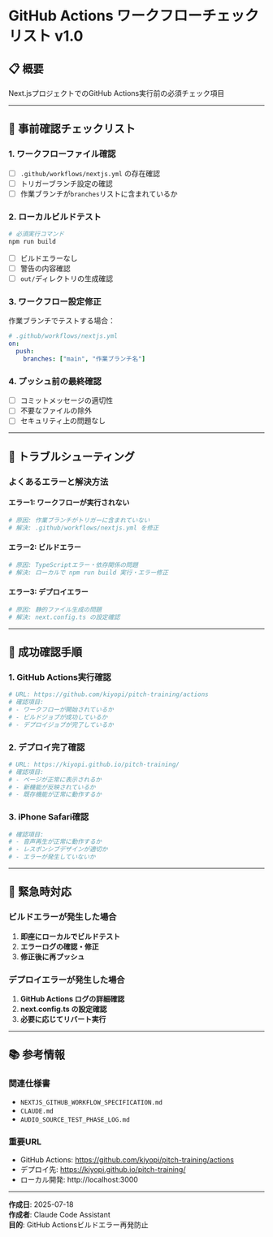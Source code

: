 # GitHub Actions ワークフローチェックリスト v1.0

## 📋 概要

Next.jsプロジェクトでのGitHub Actions実行前の必須チェック項目

---

## 🚨 事前確認チェックリスト

### 1. **ワークフローファイル確認**
- [ ] `.github/workflows/nextjs.yml` の存在確認
- [ ] トリガーブランチ設定の確認
- [ ] 作業ブランチが`branches`リストに含まれているか

### 2. **ローカルビルドテスト**
```bash
# 必須実行コマンド
npm run build
```
- [ ] ビルドエラーなし
- [ ] 警告の内容確認
- [ ] `out/`ディレクトリの生成確認

### 3. **ワークフロー設定修正**
作業ブランチでテストする場合：
```yaml
# .github/workflows/nextjs.yml
on:
  push:
    branches: ["main", "作業ブランチ名"]
```

### 4. **プッシュ前の最終確認**
- [ ] コミットメッセージの適切性
- [ ] 不要なファイルの除外
- [ ] セキュリティ上の問題なし

---

## 🔧 トラブルシューティング

### よくあるエラーと解決方法

#### **エラー1: ワークフローが実行されない**
```bash
# 原因: 作業ブランチがトリガーに含まれていない
# 解決: .github/workflows/nextjs.yml を修正
```

#### **エラー2: ビルドエラー**
```bash
# 原因: TypeScriptエラー・依存関係の問題
# 解決: ローカルで npm run build 実行・エラー修正
```

#### **エラー3: デプロイエラー**
```bash
# 原因: 静的ファイル生成の問題
# 解決: next.config.ts の設定確認
```

---

## 🎯 成功確認手順

### 1. **GitHub Actions実行確認**
```bash
# URL: https://github.com/kiyopi/pitch-training/actions
# 確認項目:
# - ワークフローが開始されているか
# - ビルドジョブが成功しているか
# - デプロイジョブが完了しているか
```

### 2. **デプロイ完了確認**
```bash
# URL: https://kiyopi.github.io/pitch-training/
# 確認項目:
# - ページが正常に表示されるか
# - 新機能が反映されているか
# - 既存機能が正常に動作するか
```

### 3. **iPhone Safari確認**
```bash
# 確認項目:
# - 音声再生が正常に動作するか
# - レスポンシブデザインが適切か
# - エラーが発生していないか
```

---

## 🔄 緊急時対応

### ビルドエラーが発生した場合
1. **即座にローカルでビルドテスト**
2. **エラーログの確認・修正**
3. **修正後に再プッシュ**

### デプロイエラーが発生した場合
1. **GitHub Actions ログの詳細確認**
2. **next.config.ts の設定確認**
3. **必要に応じてリバート実行**

---

## 📚 参考情報

### 関連仕様書
- `NEXTJS_GITHUB_WORKFLOW_SPECIFICATION.md`
- `CLAUDE.md`
- `AUDIO_SOURCE_TEST_PHASE_LOG.md`

### 重要URL
- GitHub Actions: https://github.com/kiyopi/pitch-training/actions
- デプロイ先: https://kiyopi.github.io/pitch-training/
- ローカル開発: http://localhost:3000

---

**作成日**: 2025-07-18  
**作成者**: Claude Code Assistant  
**目的**: GitHub Actionsビルドエラー再発防止